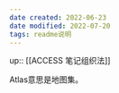 ```yaml
---
date created: 2022-06-23
date modified: 2022-07-20
tags: readme说明
---
```


up:: [[ACCESS 笔记组织法]]

Atlas意思是地图集。
